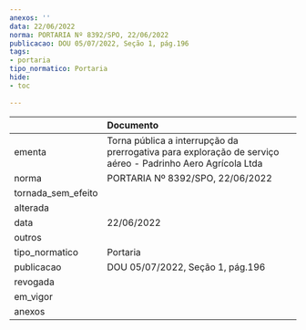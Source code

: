 ```yaml
---
anexos: ''
data: 22/06/2022
norma: PORTARIA Nº 8392/SPO, 22/06/2022
publicacao: DOU 05/07/2022, Seção 1, pág.196
tags:
- portaria
tipo_normatico: Portaria
hide: 
- toc 
 
---
```


|                    | Documento                                                                                                  |
|:-------------------|:-----------------------------------------------------------------------------------------------------------|
| ementa             | Torna pública a interrupção da prerrogativa para exploração de serviço aéreo - Padrinho Aero Agrícola Ltda |
| norma              | PORTARIA Nº 8392/SPO, 22/06/2022                                                                           |
| tornada_sem_efeito |                                                                                                            |
| alterada           |                                                                                                            |
| data               | 22/06/2022                                                                                                 |
| outros             |                                                                                                            |
| tipo_normatico     | Portaria                                                                                                   |
| publicacao         | DOU 05/07/2022, Seção 1, pág.196                                                                           |
| revogada           |                                                                                                            |
| em_vigor           |                                                                                                            |
| anexos             |                                                                                                            |